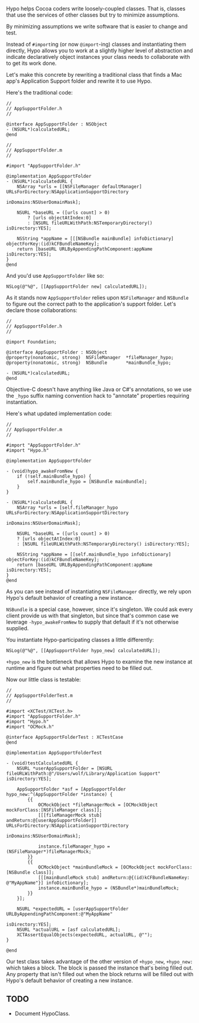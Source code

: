 Hypo helps Cocoa coders write loosely-coupled classes. That is, classes that use the services of other classes but try to minimize assumptions.

By minimizing assumptions we write software that is easier to change and test.

Instead of `#import`ing (or now `@import`-ing) classes and instantiating them directly, Hypo allows you to work at a slightly higher level of abstraction and indicate declaratively object instances your class needs to collaborate with to get its work done.

Let's make this concrete by rewriting a traditional class that finds a Mac app's Application Support folder and rewrite it to use Hypo.

Here's the traditional code:

    //
    // AppSupportFolder.h
    //

    @interface AppSupportFolder : NSObject
    - (NSURL*)calculatedURL;
    @end
    
    //
    // AppSupportFolder.m
    //

    #import "AppSupportFolder.h"

    @implementation AppSupportFolder
    - (NSURL*)calculatedURL {
        NSArray *urls = [[NSFileManager defaultManager] URLsForDirectory:NSApplicationSupportDirectory
                                                               inDomains:NSUserDomainMask];
        
        NSURL *baseURL = ([urls count] > 0)
            ? [urls objectAtIndex:0]
            : [NSURL fileURLWithPath:NSTemporaryDirectory() isDirectory:YES];
        
        NSString *appName = [[[NSBundle mainBundle] infoDictionary] objectForKey:(id)kCFBundleNameKey];
        return [baseURL URLByAppendingPathComponent:appName isDirectory:YES];
    }
    @end

And you'd use `AppSupportFolder` like so:

    NSLog(@"%@", [[AppSupportFolder new] calculatedURL]);

As it stands now `AppSupportFolder` relies upon `NSFileManager` and `NSBundle` to figure out the correct path to the application's support folder. Let's declare those collaborations:

    //
    // AppSupportFolder.h
    //

    @import Foundation;

    @interface AppSupportFolder : NSObject
    @property(nonatomic, strong)  NSFileManager  *fileManager_hypo;
    @property(nonatomic, strong)  NSBundle       *mainBundle_hypo;

    - (NSURL*)calculatedURL;
    @end

Objective-C doesn't have anything like Java or C#'s annotations, so we use the `_hypo` suffix naming convention hack to "annotate" properties requiring instantiation.

Here's what updated implementation code:

    //
    // AppSupportFolder.m
    //

    #import "AppSupportFolder.h"
    #import "Hypo.h"

    @implementation AppSupportFolder

    - (void)hypo_awakeFromNew {
        if (!self.mainBundle_hypo) {
            self.mainBundle_hypo = [NSBundle mainBundle];
        }
    }

    - (NSURL*)calculatedURL {
        NSArray *urls = [self.fileManager_hypo URLsForDirectory:NSApplicationSupportDirectory
                                                               inDomains:NSUserDomainMask];
        
        NSURL *baseURL = ([urls count] > 0)
        ? [urls objectAtIndex:0]
        : [NSURL fileURLWithPath:NSTemporaryDirectory() isDirectory:YES];
        
        NSString *appName = [[self.mainBundle_hypo infoDictionary] objectForKey:(id)kCFBundleNameKey];
        return [baseURL URLByAppendingPathComponent:appName isDirectory:YES];
    }
    @end

As you can see instead of instantiating `NSFileManager` directly, we rely upon Hypo's default behavior of creating a new instance.

`NSBundle` is a special case, however, since it's singleton. We could ask every client provide us with that singleton, but since that's common case we leverage `-hypo_awakeFromNew` to supply that default if it's not otherwise supplied.

You instantiate Hypo-participating classes a little differently:

    NSLog(@"%@", [[AppSupportFolder hypo_new] calculatedURL]);

`+hypo_new` is the bottleneck that allows Hypo to examine the new instance at runtime and figure out what properties need to be filled out.

Now our little class is testable:

    //
    // AppSupportFolderTest.m
    //

    #import <XCTest/XCTest.h>
    #import "AppSupportFolder.h"
    #import "Hypo.h"
    #import "OCMock.h"

    @interface AppSupportFolderTest : XCTestCase
    @end

    @implementation AppSupportFolderTest

    - (void)testCalculatedURL {
        NSURL *userAppSupportFolder = [NSURL fileURLWithPath:@"/Users/wolf/Library/Application Support" isDirectory:YES];
        
        AppSupportFolder *asf = [AppSupportFolder hypo_new:^(AppSupportFolder *instance) {
            {{
                OCMockObject *fileManagerMock = [OCMockObject mockForClass:[NSFileManager class]];
                [[[fileManagerMock stub] andReturn:@[userAppSupportFolder]] URLsForDirectory:NSApplicationSupportDirectory
                                                                                   inDomains:NSUserDomainMask];
                
                instance.fileManager_hypo = (NSFileManager*)fileManagerMock;
            }}
            {{
                OCMockObject *mainBundleMock = [OCMockObject mockForClass:[NSBundle class]];
                [[[mainBundleMock stub] andReturn:@{(id)kCFBundleNameKey: @"MyAppName"}] infoDictionary];
                instance.mainBundle_hypo = (NSBundle*)mainBundleMock;
            }}
        }];
        
        NSURL *expectedURL = [userAppSupportFolder URLByAppendingPathComponent:@"MyAppName"
                                                                   isDirectory:YES];
        NSURL *actualURL = [asf calculatedURL];
        XCTAssertEqualObjects(expectedURL, actualURL, @"");
    }

    @end

Our test class takes advantage of the other version of `+hypo_new`, `+hypo_new:` which takes a block. The block is passed the instance that's being filled out. Any property that isn't filled out when the block returns will be filled out with Hypo's default behavior of creating a new instance.

## TODO

- Document HypoClass.